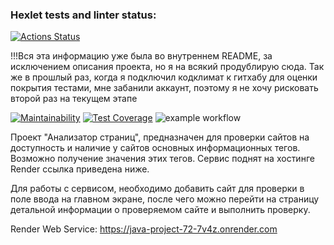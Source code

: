 ### Hexlet tests and linter status:
[![Actions Status](https://github.com/MarkinIA/java-project-72/actions/workflows/hexlet-check.yml/badge.svg)](https://github.com/MarkinIA/java-project-72/actions)


!!!Вся эта информацию уже была во внутреннем README, за исключением описания проекта, но я на всякий продублирую сюда. Так же в прошлый раз, когда я подключил кодклимат к гитхабу для оценки покрытия
тестами, мне забанили аккаунт, поэтому я не хочу рисковать второй раз на текущем этапе


[![Maintainability](https://api.codeclimate.com/v1/badges/c07425659ef80fc44282/maintainability)](https://codeclimate.com/github/Trionichek/java-project-72/maintainability)
[![Test Coverage](https://api.codeclimate.com/v1/badges/c07425659ef80fc44282/test_coverage)](https://codeclimate.com/github/Trionichek/java-project-72/test_coverage)
![example workflow](https://github.com/Trionichek/java-project-72/actions/workflows/main.yml/badge.svg)

Проект "Анализатор страниц", предназначен для проверки сайтов на доступность и наличие у сайтов 
основных информационных тегов. Возможно получение значения этих тегов. Сервис поднят на хостинге Render
ссылка приведена ниже.

Для работы с сервисом, необходимо добавить сайт для проверки в поле ввода на главном экране, после чего
можно перейти на страницу детальной информации о проверяемом сайте и выполнить проверку.

Render Web Service:
https://java-project-72-7v4z.onrender.com
